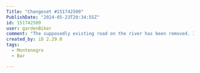 ```yaml
---
Title: "Changeset #151742509"
PublishDate: "2024-05-23T20:34:55Z"
id: 151742509
user: gardenBiker
comment: "The supposedly existing road on the river has been removed. I have been here, and it is impossible to pass through without getting your feet wet."
created_by: iD 2.29.0
tags:
  - Montenegro
  - Bar

---
```

